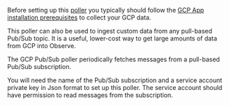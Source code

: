 Before setting up this [poller](https://docs.observeinc.com/en/latest/content/common-topics/ObserveGlossary.html) you
typically should follow the [GCP App installation prerequisites](https://docs.observeinc.com/en/latest/content/integrations/gcp/gcp.html#installation) to collect your GCP data.

This poller can also be used to ingest custom data from any pull-based Pub/Sub topic.
It is a useful, lower-cost way to get large amounts of data from GCP into Observe.

The GCP Pub/Sub poller periodically fetches messages from a pull-based Pub/Sub subscription.  

You will need the name of the Pub/Sub subscription and a service account private key in Json format to set up this poller.
The service account should have permission to read messages from the subscription.
